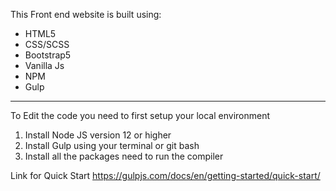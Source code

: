 This Front end website is built using:
 
- HTML5
- CSS/SCSS
- Bootstrap5
- Vanilla Js
- NPM
- Gulp

*********************

To Edit the code you need to first setup your local environment

1. Install Node JS version 12 or higher
2. Install Gulp using your terminal or git bash 
3. Install all the packages need to run the compiler

Link for Quick Start
https://gulpjs.com/docs/en/getting-started/quick-start/